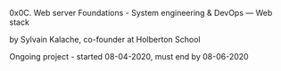 0x0C. Web server
 Foundations - System engineering & DevOps ― Web stack

 by Sylvain Kalache, co-founder at Holberton School

 Ongoing project - started 08-04-2020, must end by 08-06-2020